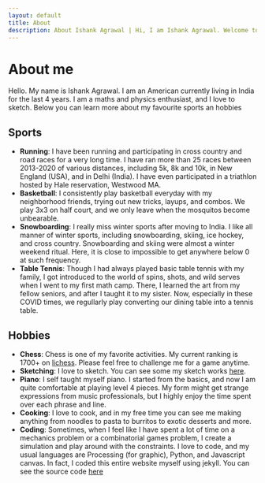 ```yaml
---
layout: default
title: About
description: About Ishank Agrawal | Hi, I am Ishank Agrawal. Welcome to my website. Here you can learn all about me, my awards and you can see my sketches.
---
```


# About me
Hello. My name is Ishank Agrawal. I am an American currently living in India for the last 4 years. I am a maths and physics enthusiast, and I love to sketch. Below you can learn more about my favourite sports an hobbies

## Sports
- **Running**: I have been running and participating in cross country and road races for a very long time. I have ran more than 25 races between 2013-2020 of various distances, including 5k, 8k and 10k, in New England (USA), and in Delhi (India). I have even participated in a triathlon hosted by Hale reservation, Westwood MA.
- **Basketball**: I consistently play basketball everyday with my neighborhood friends, trying out new tricks, layups, and combos. We play 3x3 on half court, and we only leave when the mosquitos become unbearable.
- **Snowboarding**: I really miss winter sports after moving to India. I like all manner of winter sports, including snowboarding, skiing, ice hockey, and cross country. Snowboarding and skiing were almost a winter weekend ritual. Here, it is close to impossible to get anywhere below 0 at such frequency.
- **Table Tennis**: Though I had always played basic table tennis with my family, I got introduced to the world of spins, shots, and wild serves when I went to my first math camp. There, I learned the art from my fellow seniors, and after I taught it to my sister. Now, especially in these COVID times, we regullarly play converting our dining table into a tennis table.

## Hobbies
- **Chess**: Chess is one of my favorite activities. My current ranking is 1700+ on [lichess](https://lichess.org/@/ishu_agr). Please feel free to challenge me for a game anytime.
- **Sketching**: I love to sketch. You can see some my sketch works [here](/sketches).
- **Piano**: I self taught myself piano. I started from the basics, and now I am quite comfortable at playing level 4 pieces. My form might get strange expressions from music professionals, but I highly enjoy the time spent over each phrase and line.
- **Cooking**: I love to cook, and in my free time you can see me making anything from noodles to pasta to burritos to exotic desserts and more.
- **Coding**: Sometimes, when I feel like I have spent a lot of time on a mechanics problem or a combinatorial games problem, I create a simulation and play around with the constraints. I love to code, and my usual languages are Processing (for graphic), Python, and Javascript canvas. In fact, I coded this entire website myself using jekyll. You can see the source code [here](https://github.com/mathletema/mathletema.github.io)